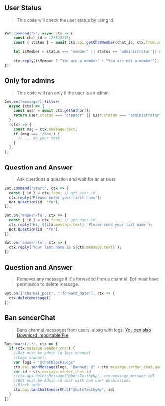## User Status
> This code will check the user status by using id.
```js

Bot.command('x', async ctx => {
    const chat_id = 123123213;
    const { status } = await ctx.api.getChatMember(chat_id, ctx.from.id);
    
    let isMember = status === 'member' || status == 'administrator'|| status==='creator';
    
    ctx.reply(isMember ? "You are a member" : "You are not a member");
})
```

## Only for admins
> This code will run only if the user is an admin.
```js
Bot.on("message").filter(
  async (ctx) => {
    const user = await ctx.getAuthor();
    return user.status === "creator" || user.status === "administrator";
  },
  (ctx) => {
    const msg = ctx.message.text;
    if (msg === '/ban') {
      // ... do your task
    }
  },
);
```

## Question and Answer
> Ask questions a question and wait for an answer.
```js
Bot.command("start", ctx => {
  const { id } = ctx.from; // get user id
  ctx.reply("Please enter your first name");
  Bot.Question(id, 'fn');
});

Bot.on('answer-fn', ctx => {
  const { id } = ctx.from; // get user id
  ctx.reply(`Hi, ${ctx.message.text}, Please send your last name`);
  Bot.Question(id, 'fn');
})

Bot.on('answer-ln', ctx => {
  ctx.reply(`Your last name is ${ctx.message.text}`);
})
```

## Question and Answer
> Removes any message if it's forwaded from a channel. Bot must have permission to delete message.
```js
Bot.on(["channel_post", ":forward_date"], ctx => {
  ctx.deleteMessage()
})

```

## Ban senderChat
> Bans channel messages from users, along with logs. [You can also Download importable File](https://t.me/BotMate/33515)
```js
Bot.hears(/.*/, ctx => {
  if (ctx.message.sender_chat) {
    //Bot must be admin in logs channel
    //Logs channel:
    var logs = "@chatblocksLogs"
    ctx.api.sendMessage(logs, "Banned: @" + ctx.message.sender_chat.username)
    var id = ctx.message.sender_chat.id
    //ctx.api.deleteMessage("@botsTestbyKp", ctx.message.message_id)
    //Bot must be Admin in chat with ban user permissions 
    //Block code:
    ctx.api.banChatSenderChat("@botsTestbyKp", id)
  }
})
```
